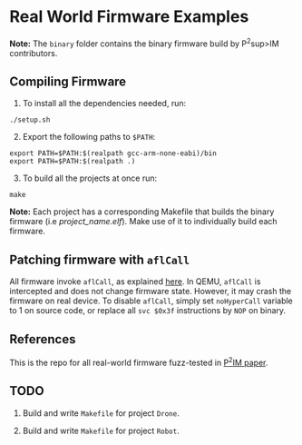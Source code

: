 #  Real World Firmware Examples

**Note:** The `binary` folder contains the binary firmware build by P<sup>2</sup>sup>IM contributors.

## Compiling Firmware 
1. To install all the dependencies needed, run:
```
./setup.sh
```

2. Export the following paths to `$PATH`:
```
export PATH=$PATH:$(realpath gcc-arm-none-eabi)/bin
export PATH=$PATH:$(realpath .)
```

3. To build all the projects at once run:  
```
make
```

**Note:** Each project has a corresponding Makefile that builds the binary firmware (i.e *project_name.elf*). Make use of it to individually build each firmware.


## Patching firmware with `aflCall`

All firmware invoke `aflCall`, as explained [here](https://github.com/RiS3-Lab/p2im/blob/master/docs/prep_fw_for_fuzzing.md). In QEMU, `aflCall` is intercepted and does not change firmware state. However, it may crash the firmware on real device. To disable `aflCall`, simply set `noHyperCall` variable to 1 on source code, or replace all `svc $0x3f` instructions by `NOP` on binary.

## References

This is the repo for all real-world firmware fuzz-tested in [P<sup>2</sup>IM paper](https://www.usenix.org/conference/usenixsecurity20/presentation/feng).


## TODO
1. Build and write `Makefile` for project `Drone`.

2. Build and write `Makefile` for project `Robot`. 
